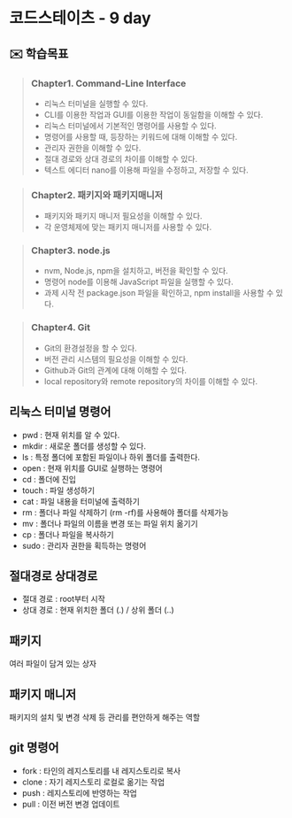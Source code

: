 # 코드스테이츠 - 9 day

## ✉️ 학습목표

> ### Chapter1. Command-Line Interface
> - 리눅스 터미널을 실행할 수 있다.
> - CLI를 이용한 작업과 GUI를 이용한 작업이 동일함을 이해할 수 있다.
> - 리눅스 터미널에서 기본적인 명령어를 사용할 수 있다.
> - 명령어를 사용할 때, 등장하는 키워드에 대해 이해할 수 있다.
> - 관리자 권한을 이해할 수 있다.
> - 절대 경로와 상대 경로의 차이를 이해할 수 있다.
> - 텍스트 에디터 nano를 이용해 파일을 수정하고, 저장할 수 있다.

> ### Chapter2. 패키지와 패키지매니저
> - 패키지와 패키지 매니저 필요성을 이해할 수 있다.
> - 각 운영체제에 맞는 패키지 매니저를 사용할 수 있다.

> ### Chapter3. node.js
> - nvm, Node.js, npm을 설치하고, 버전을 확인할 수 있다.
> - 명령어 node를 이용해 JavaScript 파일을 실행할 수 있다.
> - 과제 시작 전 package.json 파일을 확인하고, npm install을 사용할 수 있다.

> ### Chapter4. Git
> - Git의 환경설정을 할 수 있다.
> - 버전 관리 시스템의 필요성을 이해할 수 있다.
> - Github과 Git의 관계에 대해 이해할 수 있다.
> - local repository와 remote repository의 차이를 이해할 수 있다.

## 리눅스 터미널 명령어

- pwd : 현재 위치를 알 수 있다.
- mkdir : 새로운 폴더를 생성할 수 있다.
- ls : 특정 폴더에 포함된 파일이나 하위 폴더를 출력한다.
- open : 현재 위치를 GUI로 실행하는 명령어
- cd : 폴더에 진입
- touch : 파일 생성하기
- cat : 파일 내용을 터미널에 출력하기
- rm : 폴더나 파일 삭제하기 (rm -rf)를 사용해야 폴더를 삭제가능
- mv : 폴더나 파일의 이름을 변경 또는 파일 위치 옮기기
- cp : 폴더나 파일을 복사하기
- sudo : 관리자 권한을 획득하는 명령어

## 절대경로 상대경로

- 절대 경로 : root부터 시작
- 상대 경로 : 현재 위치한 폴더 (.) / 상위 폴더 (..)

## 패키지
여러 파일이 담겨 있는 상자

## 패키지 매니저
패키지의 설치 및 변경 삭제 등 관리를 편안하게 해주는 역할

## git 명령어

- fork : 타인의 레지스토리를 내 레지스토리로 복사
- clone : 자기 레지스토리 로컬로 옮기는 작업
- push : 레지스토리에 반영하는 작업
- pull : 이전 버전 변경 업데이트